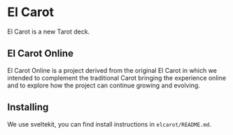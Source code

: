 El Carot
========

El Carot is a new Tarot deck.

El Carot Online
---------------

El Carot Online is a project derived from the original El Carot in which we
intended to complement the traditional Carot bringing the experience online and
to explore how the project can continue growing and evolving.

Installing
----------

We use sveltekit, you can find install instructions in `elcarot/README.md`.


